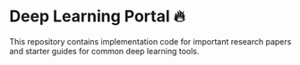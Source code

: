 # Deep Learning Portal 🔥
This repository contains implementation code for important research papers and starter guides for common deep learning tools.
